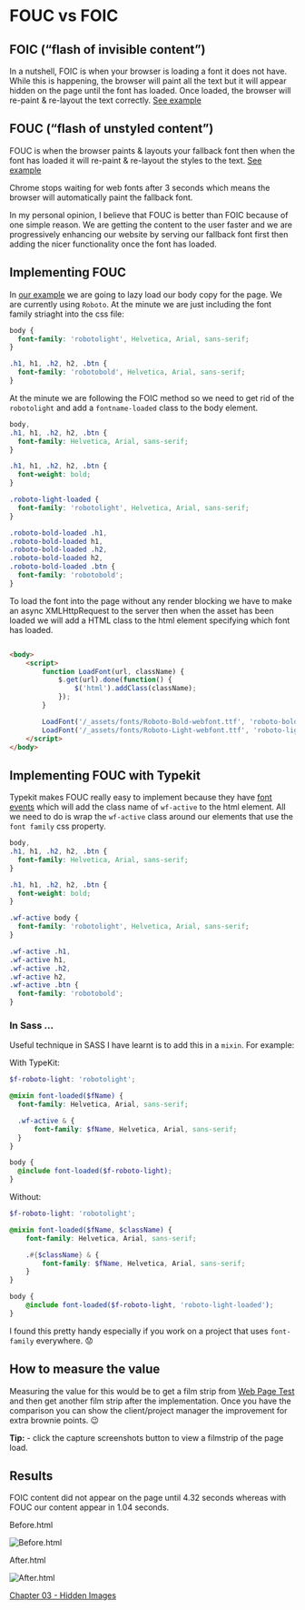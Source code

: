 # FOUC vs FOIC

## FOIC (“flash of invisible content”)
In a nutshell, FOIC is when your browser is loading a font it does not have. While this is happening, the browser will paint all the text but it will appear hidden on the page until the font has loaded. Once loaded, the browser will re-paint & re-layout the text correctly. [See example](https://cloud.githubusercontent.com/assets/1369170/19876828/0aa7d0d6-9f97-11e6-86c8-b7e2c80a9986.gif)

## FOUC (“flash of unstyled content”)
FOUC is when the browser paints & layouts your fallback font then when the font has loaded it will re-paint & re-layout the styles to the text. [See example](https://cloud.githubusercontent.com/assets/1369170/19876827/0aa5c8d6-9f97-11e6-81a2-13fa35f6bbc9.gif)

Chrome stops waiting for web fonts after 3 seconds which means the browser will automatically paint the fallback font.

In my personal opinion, I believe that FOUC is better than FOIC because of one simple reason. We are getting the content to the user faster and we are progressively enhancing our website by serving our fallback font first then adding the nicer functionality once the font has loaded.

## Implementing FOUC

In [our example](http://performance-kit.surge.sh/02/before.html) we are going to lazy load our body copy for the page. We are currently using `Roboto`. At the minute we are just including the font family striaght into the css file:

```css
body {
  font-family: 'robotolight', Helvetica, Arial, sans-serif;
}

.h1, h1, .h2, h2, .btn {
  font-family: 'robotobold', Helvetica, Arial, sans-serif;
}

```

At the minute we are following the FOIC method so we need to get rid of the `robotolight` and add a `fontname-loaded` class to the body element.

```css
body,
.h1, h1, .h2, h2, .btn {
  font-family: Helvetica, Arial, sans-serif;
}

.h1, h1, .h2, h2, .btn {
  font-weight: bold;
}

.roboto-light-loaded {
  font-family: 'robotolight', Helvetica, Arial, sans-serif;
}

.roboto-bold-loaded .h1,
.roboto-bold-loaded h1,
.roboto-bold-loaded .h2,
.roboto-bold-loaded h2,
.roboto-bold-loaded .btn {
  font-family: 'robotobold';
}

```

To load the font into the page without any render blocking we have to make an async XMLHttpRequest to the server then when the asset has been loaded we will add a HTML class to the html element specifying which font has loaded.

```html

<body>
	<script>
		function LoadFont(url, className) {
			$.get(url).done(function() {
				$('html').addClass(className);
			});
		}

		LoadFont('/_assets/fonts/Roboto-Bold-webfont.ttf', 'roboto-bold-loaded');
		LoadFont('/_assets/fonts/Roboto-Light-webfont.ttf', 'roboto-light-loaded');
	</script>
</body>


```

## Implementing FOUC with Typekit

Typekit makes FOUC really easy to implement because they have [font events](https://helpx.adobe.com/typekit/using/font-events.html) which will add the class name of `wf-active` to the html element. All we need to do is wrap the `wf-active` class around our elements that use the `font family` css property.

```css
body,
.h1, h1, .h2, h2, .btn {
  font-family: Helvetica, Arial, sans-serif;
}

.h1, h1, .h2, h2, .btn {
  font-weight: bold;
}

.wf-active body {
  font-family: 'robotolight', Helvetica, Arial, sans-serif;
}

.wf-active .h1,
.wf-active h1,
.wf-active .h2,
.wf-active h2,
.wf-active .btn {
  font-family: 'robotobold';
}

```

### In Sass ...

Useful technique in SASS I have learnt is to add this in a `mixin`. For example:

With TypeKit:

```scss
$f-roboto-light: 'robotolight';

@mixin font-loaded($fName) {
  font-family: Helvetica, Arial, sans-serif;

  .wf-active & {
	  font-family: $fName, Helvetica, Arial, sans-serif;
  }
}

body {
  @include font-loaded($f-roboto-light);
}

```

Without:

```scss
$f-roboto-light: 'robotolight';

@mixin font-loaded($fName, $className) {
	font-family: Helvetica, Arial, sans-serif;

	.#{$className} & {
		font-family: $fName, Helvetica, Arial, sans-serif;
	}
}

body {
	@include font-loaded($f-roboto-light, 'roboto-light-loaded');
}

```

I found this pretty handy especially if you work on a project that uses `font-family` everywhere. :worried:

## How to measure the value

Measuring the value for this would be to get a film strip from [Web Page Test](https://www.webpagetest.org) and then get another film strip after the implementation. Once you have the comparison you can show the client/project manager the improvement for extra brownie points. :wink:

**Tip:** - click the capture screenshots button to view a filmstrip of the page load.


## Results

FOIC content did not appear on the page until 4.32 seconds whereas with FOUC our content appear in 1.04 seconds.

Before.html

![Before.html](https://raw.githubusercontent.com/code-mattclaffey/performance-kit/master/02-fouc-vs-foic/screenshots/FOIC.png)

After.html

![After.html](https://raw.githubusercontent.com/code-mattclaffey/performance-kit/master/02-fouc-vs-foic/screenshots/FOUC.png)

[Chapter 03 - Hidden Images](https://github.com/code-mattclaffey/performance-kit/tree/master/03-hidden-images/readme.md)

